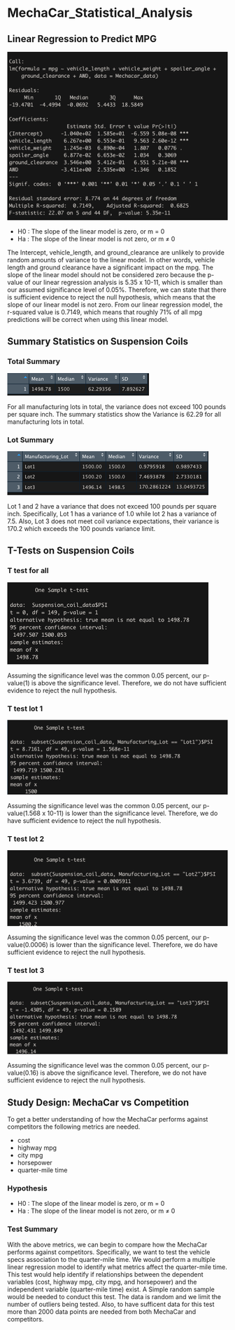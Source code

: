 # MechaCar_Statistical_Analysis

## Linear Regression to Predict MPG
![Mpg Summary Statistics](/images/mpg_linear_regression.png)

- H0 : The slope of the linear model is zero, or m = 0
- Ha : The slope of the linear model is not zero, or m ≠ 0

The Intercept, vehicle_length, and ground_clearance are unlikely to provide random amounts of variance to the linear model. In other words, vehicle length and ground clearance have a significant impact on the mpg. The slope of the linear model should not be considered zero because the p-value of our linear regression analysis is 5.35 x 10-11, which is smaller than our assumed significance level of 0.05%. Therefore, we can state that there is sufficient evidence to reject the null hypothesis, which means that the slope of our linear model is not zero. From our linear regression model, the r-squared value is 0.7149, which means that roughly 71% of all mpg predictions will be correct when using this linear model.

## Summary Statistics on Suspension Coils

### Total Summary
![Total Summary Statistics](/images/total_summary2.png)

For all manufacturing lots in total, the variance does not exceed 100 pounds per square inch. The summary statistics show the Variance is 62.29 for all manufacturing lots in total.

### Lot Summary
![Lot Summary Statistics](/images/lot_summary2.png)

Lot 1 and 2 have a variance that does not exceed 100 pounds per square inch. Specifically, Lot 1 has a variance of 1.0 while lot 2 has a variance of 7.5. Also, Lot 3 does not meet coil variance expectations, their variance is 170.2 which exceeds the 100 pounds variance limit.


## T-Tests on Suspension Coils
### T test for all
![t test for all](/images/t_test_for_all.png)

Assuming the significance level was the common 0.05 percent, our p-value(1) is above the significance level. Therefore, we do not have sufficient evidence to reject the null hypothesis.

### T test lot 1
![t test lot1](/images/t_test_lot1.png)

Assuming the significance level was the common 0.05 percent, our p-value(1.568 x 10-11) is lower than the significance level. Therefore, we do have sufficient evidence to reject the null hypothesis.

### T test lot 2
![t test lot2](/images/t_test_lot2.png)

Assuming the significance level was the common 0.05 percent, our p-value(0.0006) is lower than the significance level. Therefore, we do have sufficient evidence to reject the null hypothesis.

### T test lot 3
![t test lot3](/images/t_test_lot3.png)

Assuming the significance level was the common 0.05 percent, our p-value(0.16) is above the significance level. Therefore, we do not have sufficient evidence to reject the null hypothesis.

## Study Design: MechaCar vs Competition
To get a better understanding of how the MechaCar performs against competitors the following metrics are needed. 
- cost
- highway mpg
- city mpg
- horsepower
- quarter-mile time

### Hypothesis
- H0 : The slope of the linear model is zero, or m = 0
- Ha : The slope of the linear model is not zero, or m ≠ 0

### Test Summary
With the above metrics, we can begin to compare how the MechaCar performs against competitors. Specifically, we want to test the vehicle specs association to the quarter-mile time. We would perform a multiple linear regression model to identify what metrics affect the quarter-mile time. This test would help identify if relationships between the dependent variables (cost, highway mpg, city mpg, and horsepower) and the independent variable (quarter-mile time) exist. A Simple random sample would be needed to conduct this test. The data is random and we limit the number of outliers being tested. Also, to have sufficent data for this test more than 2000 data points are needed from both MechaCar and competitors.
